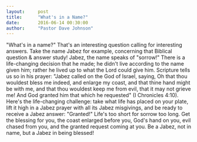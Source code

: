 ```yaml
---
layout:     post
title:      "What's in a Name?"
date:       2016-06-14 00:30:00
author:     "Pastor Dave Johnson"
---
```


"What's in a name?"  That's an interesting question calling for interesting answers.  Take the name Jabez for example, concerning that Biblical question & answer study!  Jabez, the name speaks of "sorrow!"  There is a life-changing decision that he made; he didn't live according to the name given him; rather he lived up to what the Lord could give him.  Scripture tells us so in his prayer:  "Jabez called on the God of Israel, saying, Oh that thou wouldest bless me indeed, and enlarge my coast, and that thine hand might be with me, and that thou wouldest keep me from evil, that it may not grieve me! And God granted him that which he requested" (I Chronicles 4:10).  Here's the life-changing challenge: take what life has placed on your plate, lift it high in a Jabez prayer with all its Jabez misgivings, and be ready to receive a Jabez answer: "Granted!"  Life's too short for sorrow too long.  Get the blessing for you, the coast enlarged before you, God's hand on you, evil chased from you, and the granted request coming at you.  Be a Jabez, not in name, but a Jabez in being blessed!
